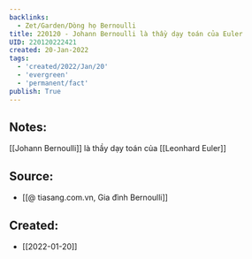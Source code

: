 ```yaml
---
backlinks:
  - Zet/Garden/Dòng họ Bernoulli
title: 220120 - Johann Bernoulli là thầy dạy toán của Euler
UID: 220120222421
created: 20-Jan-2022
tags:
  - 'created/2022/Jan/20'
  - 'evergreen'
  - 'permanent/fact'
publish: True
---
```

## Notes:
[[Johann Bernoulli]] là thầy dạy toán của [[Leonhard Euler]] 

## Source:
- [[@ tiasang.com.vn, Gia đình Bernoulli]]

## Created:
- [[2022-01-20]]

